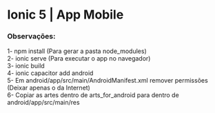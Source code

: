 # Ionic 5 | App Mobile

### Observações:
1- npm install (Para gerar a pasta node_modules) \
2- ionic serve (Para executar o app no navegador) \
3- ionic build \
4- ionic capacitor add android \
5- Em android/app/src/main/AndroidManifest.xml remover permissões (Deixar apenas o da Internet) \
6- Copiar as artes dentro de arts_for_android para dentro de android/app/src/main/res


